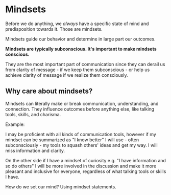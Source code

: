 # Mindsets

Before we do anything, we _always_ have a specific state of mind and predisposition towards it. Those are mindsets.

Mindsets guide our behavior and determine in large part our outcomes.

**Mindsets are typically subconscious. It's important to make mindsets conscious.**

They are the most important part of communication since they can derail us from clarity of message - if we keep them subconscious - or help us achieve clarity of message if we realize them consciously.

## Why care about mindsets?

Mindsets can literally make or break communication, understanding, and connection. They influence outcomes before anything else, like talking tools, skills, and charisma.

Example:

I may be proficient with all kinds of communication tools, however if my mindset can be summarized as "I know better" I will use - often subconsciously - my tools to squash others' ideas and get my way. I will miss information and clarity.&#x20;

On the other side if I have a mindset of curiosity e.g. "I have information and so do others" I will be more involved in the discussion and make it more pleasant and inclusive for everyone, regardless of what talking tools or skills I have.

How do we set our mind? Using mindset statements.

